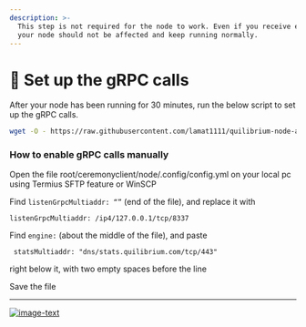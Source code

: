 ```yaml
---
description: >-
  This step is not required for the node to work. Even if you receive errors,
  your node should not be affected and keep running normally.
---
```


# 🔁 Set up the gRPC calls

After your node has been running for 30 minutes, run the below script to set up the gRPC calls.

```bash
wget -O - https://raw.githubusercontent.com/lamat1111/quilibrium-node-auto-installer/master/installer-gRPC-calls | bash
```

### How to enable gRPC calls manually

Open the file root/ceremonyclient/node/.config/config.yml on your local pc using Termius SFTP feature or WinSCP

Find `listenGrpcMultiaddr: “”` (end of the file), and replace it with

```
listenGrpcMultiaddr: /ip4/127.0.0.1/tcp/8337
```

Find `engine:` (about the middle of the file), and paste

```
 statsMultiaddr: "dns/stats.quilibrium.com/tcp/443" 
```

right below it, with two empty spaces before the line

Save the file

***

[![image-text](https://accademiainfinita.it/extra-contents/quil-best-providers-banner-square.jpg)](https://iri.quest/quil-best-server-providers)

